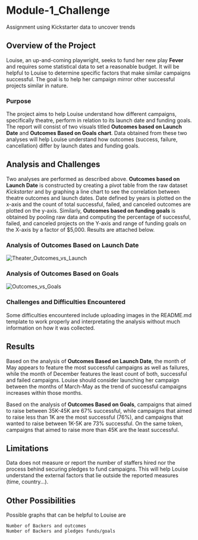 # Module-1_Challenge
Assignment using Kickstarter data to uncover trends 

## Overview of the Project 
Louise, an up-and-coming playwright, seeks to fund her new play **Fever** and requires some statistical data to set a reasonable budget. It will be helpful to Louise to determine specific factors that make similar campaigns successful. The goal is to help her campaign mirror other successful projects similar in nature. 

### Purpose
The project aims to help Louise understand how different campaigns, specifically theatre, perform in relation to its launch date and funding goals. The report will consist of two visuals titled **Outcomes based on Launch Date** and **Outcomes Based on Goals chart**. Data obtained from these two analyses will help Louise understand how outcomes (success, failure, cancellation) differ by launch dates and funding goals. 

## Analysis and Challenges
Two analyses are performed as described above. **Outcomes based on Launch Date** is constructed by creating a pivot table from the raw dataset *Kickstarter* and by graphing a line chart to see the correlation between theatre outcomes and launch dates. Date defined by years is plotted on the x-axis and the count of total successful, failed, and canceled outcomes are plotted on the y-axis. Similarly, **Outcomes based on funding goals** is obtained by pooling raw data and computing the percentage of successful, failed, and canceled projects on the Y-axis and range of funding goals on the X-axis by a factor of $5,000. Results are attached below.   

### Analysis of Outcomes Based on Launch Date
![Theater_Outcomes_vs_Launch](https://user-images.githubusercontent.com/85447751/139602754-f23295b6-d3d2-4feb-8f8b-5123df9ff267.png)

### Analysis of Outcomes Based on Goals
![Outcomes_vs_Goals](https://user-images.githubusercontent.com/85447751/139602788-b5a6ae08-86ec-4369-8c1e-9082890d6d69.png)

### Challenges and Difficulties Encountered
Some difficulties encountered include uploading images in the README.md template to work properly and interpretating the analysis without much information on how it was collected. 

## Results
Based on the analysis of **Outcomes Based on Launch Date**, the month of May appears to feature the most successful campaigns as well as failures, while the month of December features the least count of both, successful and failed campaigns. Louise should consider launching her campaign between the months of March-May as the trend of successful campaigns increases within those months. 

Based on the analysis of **Outcomes Based on Goals**, campaigns that aimed to raise between 35K-45K are 67% successful, while campaigns that aimed to raise less than 1K are the most successful (76%), and campaigns that wanted to raise between 1K-5K are 73% successful. On the same token, campaigns that aimed to raise more than 45K are the least successful. 

## Limitations
Data does not measure or report the number of staffers hired nor the process behind securing pledges to fund campaigns. This will help Louise understand the external factors that lie outside the reported measures (time, country...). 

## Other Possibilities 
Possible graphs that can be helpful to Louise are 
```
Number of Backers and outcomes 
Number of Backers and pledges funds/goals
```



